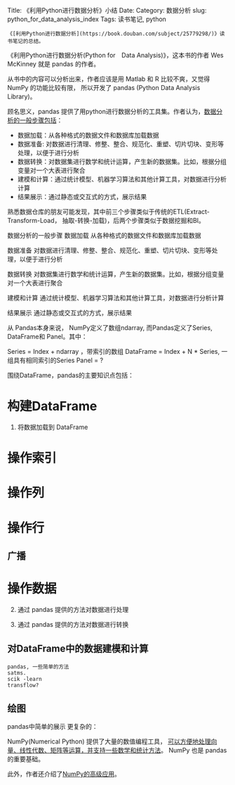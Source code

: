 Title: 《利用Python进行数据分析》小结
Date:
Category: 数据分析
slug: python_for_data_analysis_index
Tags: 读书笔记, python



    《[利用Python进行数据分析](https://book.douban.com/subject/25779298/)》读书笔记的总结。


《利用Python进行数据分析(Python for　Data Analysis)》，这本书的作者 Wes McKinney 就是 pandas 的作者。

从书中的内容可以分析出来，作者应该是用 Matlab 和 R 比较不爽，又觉得 NumPy 的功能比较有限，
所以开发了 pandas (Python Data Analysis Library)。

顾名思义，pandas 提供了用python进行数据分析的工具集。作者认为，[数据分析的一般步骤包括](/2017/02/14/python_data_analysis2.html)：

- 数据加载：从各种格式的数据文件和数据库加载数据
- 数据准备: 对数据进行清理、修整、整合、规范化、重塑、切片切块、变形等处理，以便于进行分析
- 数据转换：对数据集进行数学和统计运算，产生新的数据集。比如，根据分组变量对一个大表进行聚合
- 建模和计算：通过统计模型、机器学习算法和其他计算工具，对数据进行分析计算
- 结果展示：通过静态或交互式的方式，展示结果

熟悉数据仓库的朋友可能发现，其中前三个步骤类似于传统的ETL(Extract-Transform-Load， 抽取-转换-加载)，后两个步骤类似于数据挖掘和BI。

数据分析的一般步骤
数据加载
从各种格式的数据文件和数据库加载数据

数据准备
对数据进行清理、修整、整合、规范化、重塑、切片切块、变形等处理，以便于进行分析

数据转换
对数据集进行数学和统计运算，产生新的数据集。比如，根据分组变量对一个大表进行聚合

建模和计算
通过统计模型、机器学习算法和其他计算工具，对数据进行分析计算

结果展示
通过静态或交互式的方式，展示结果



从 Pandas本身来说，
NumPy定义了数组ndarray, 而Pandas定义了Series, DataFrame和 Panel。其中：

Series = Index + ndarray ，带索引的数组
DataFrame = Index + N * Series, 一组具有相同索引的Series
Panel = ?

围绕DataFrame，pandas的主要知识点包括：

# 构建DataFrame

1. 将数据加载到 DataFrame

# 操作索引

# 操作列

# 操作行

## 广播

# 操作数据

2. 通过 pandas 提供的方法对数据进行处理

3. 通过 pandas 提供的方法对数据进行转换


## 对DataFrame中的数据建模和计算

	pandas, 一些简单的方法
	satms.
	scik -learn
	transflow?


## 绘图

pandas中简单的展示
   更复杂的：








NumPy(Numerical Python) 提供了大量的数值编程工具，
[可以方便地处理向量、线性代数、矩阵等运算，并支持一些数学和统计方法](/2017/02/17/python_data_analysis4.html)。
NumPy 也是 pandas 的重要基础。

此外，作者还介绍了[NumPy的高级应用](#)。
